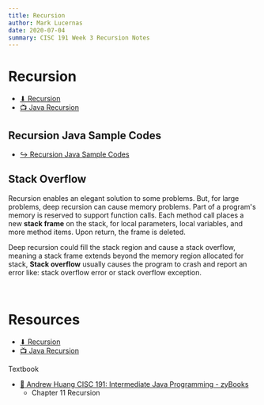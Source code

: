 ```yaml
---
title: Recursion
author: Mark Lucernas
date: 2020-07-04
summary: CISC 191 Week 3 Recursion Notes
---
```



# Recursion

- [⬇ Recursion](file:../../../../../../../files/summer-2020/CISC-191/week-3/recursion.ppt)
- [📺 Java Recursion](https://www.youtube.com/watch?v=neuDuf_i8Sg)


## Recursion Java Sample Codes

- [↪ Recursion Java Sample Codes](recursion_sample_codes)


## Stack Overflow

Recursion enables an elegant solution to some problems. But, for large problems,
deep recursion can cause memory problems. Part of a program's memory is reserved
to support function calls. Each method call places a new **stack frame** on the
stack, for local parameters, local variables, and more method items. Upon
return, the frame is deleted.

Deep recursion could fill the stack region and cause a stack overflow, meaning a
stack frame extends beyond the memory region allocated for stack, **Stack
overflow** usually causes the program to crash and report an error like: stack
overflow error or stack overflow exception.

<br>

# Resources

- [⬇ Recursion](file:../../../../../../../files/summer-2020/CISC-191/week-3/recursion.ppt)
- [📺 Java Recursion](https://www.youtube.com/watch?v=neuDuf_i8Sg)

Textbook

+ [📄 Andrew Huang CISC 191: Intermediate Java Programming - zyBooks](https://www.zybooks.com/)
    - Chapter 11 Recursion
